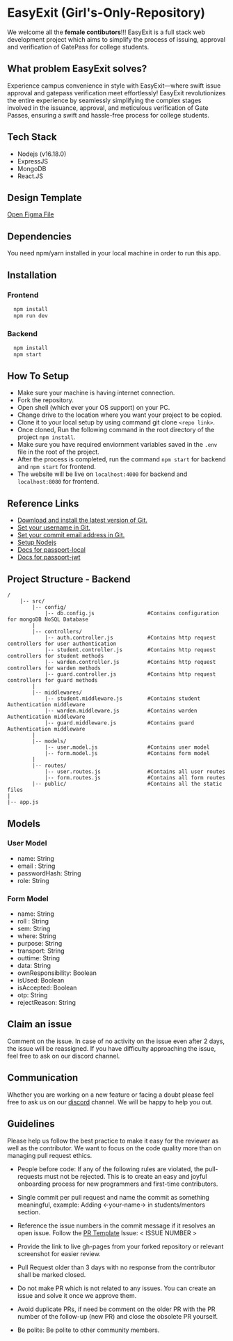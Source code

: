 
# EasyExit (Girl's-Only-Repository)
We welcome all the **female contibutors**!!! EasyExit is a full stack web development project which aims to simplify the process of issuing, approval and verification of GatePass for college students.

## What problem EasyExit solves?
Experience campus convenience in style with EasyExit—where swift issue approval and gatepass verification meet effortlessly! 
EasyExit revolutionizes the entire experience by seamlessly simplifying the complex stages involved in the issuance, approval, and meticulous verification of Gate Passes, ensuring a swift and hassle-free process for college students.


## Tech Stack 
* Nodejs (v16.18.0)
* ExpressJS
* MongoDB
* React.JS

## Design Template
[Open Figma File ](https://www.figma.com/file/40sZkuDVFl2WAeVIOLhi8T/EasyExit-UI-Design?type=design&node-id=0%3A1&mode=design&t=mybCFAT2OKooqYUz-1)

  
## Dependencies
You need npm/yarn installed in your local machine in order to run this app.

## Installation

### Frontend
```bash
  npm install 
  npm run dev
```
### Backend
```bash
  npm install 
  npm start
```

## How To Setup 
* Make sure your machine is having internet connection.
* Fork the repository.
* Open shell (which ever your OS support) on your PC.
* Change drive to the location where you want your project to be copied.
* Clone it to your local setup by using command git clone ```<repo link>```.
* Once cloned, Run the following command in the root directory of the project ```npm install```.
* Make sure you have required enviornment variables saved in the ```.env``` file in the root of the project.
* After the process is completed, run the command ```npm start``` for backend and ```npm start``` for frontend.
* The website will be live on ```localhost:4000``` for backend and ```localhost:8080``` for frontend.


## Reference Links 
- [Download and install the latest version of Git.](https://git-scm.com/downloads)
- [Set your username in Git.](https://help.github.com/articles/setting-your-username-in-git)
- [Set your commit email address in Git.](https://help.github.com/articles/setting-your-commit-email-address-in-git)
- [Setup Nodejs](https://nodejs.org/en/blog/release/v16.18.1/)
- [Docs for passport-local](https://www.passportjs.org/packages/passport-local/)
- [Docs for passport-jwt](http://www.passportjs.org/packages/passport-jwt/)

## Project Structure - Backend

```
/   
    |-- src/
        |-- config/			
            |-- db.config.js                 #Contains configuration for mongoDB NoSQL Database
        |    
        |-- controllers/
            |-- auth.controller.js           #Contains http request controllers for user authentication
            |-- student.controller.js        #Contains http request controllers for student methods
            |-- warden.controller.js         #Contains http request controllers for warden methods
            |-- guard.controller.js          #Contains http request controllers for guard methods
        |
        |-- middlewares/                     
            |-- student.middleware.js        #Contains student Authentication middleware
            |-- warden.middleware.js         #Contains warden Authentication middleware
            |-- guard.middleware.js          #Contains guard Authentication middleware
        |
        |-- models/
            |-- user.model.js                #Contains user model
            |-- form.model.js                #Contains form model
        |
        |-- routes/  
            |-- user.routes.js               #Contains all user routes
            |-- form.routes.js               #Contains all form routes
        |-- public/                          #Contains all the static files
|
|-- app.js

```
    
## Models

### User Model

- name: String
- email : String
- passwordHash: String
- role: String

### Form Model

- name: String
- roll : String
- sem: String
- where: String
- purpose: String
- transport: String
- outtime: String
- data: String
- ownResponsibility: Boolean
- isUsed: Boolean
- isAccepted: Boolean
- otp: String
- rejectReason: String

  

## Claim an issue
Comment on the issue. In case of no activity on the issue even after 2 days, the issue will be reassigned. If you have difficulty approaching the issue, feel free to ask on our discord channel.
## Communication 
Whether you are working on a new feature or facing a doubt please feel free to ask us on our [discord](https://discord.gg/D9999YTkS8) channel. We will be happy to help you out.

## Guidelines 
Please help us follow the best practice to make it easy for the reviewer as well as the contributor. We want to focus on the code quality more than on managing pull request ethics.

- People before code: If any of the following rules are violated, the pull-requests must not be rejected. This is to create an easy and joyful onboarding process for new programmers and first-time contributors.

- Single commit per pull request and name the commit as something meaningful, example: Adding <-your-name-> in students/mentors section.

- Reference the issue numbers in the commit message if it resolves an open issue. Follow the [PR Template](https://github.com/Oshankiii12/EasyExit/blob/main/.github/pull_request_template.md) Issue: < ISSUE NUMBER >

- Provide the link to live gh-pages from your forked repository or relevant screenshot for easier review.

- Pull Request older than 3 days with no response from the contributor shall be marked closed.

- Do not make PR which is not related to any issues. You can create an issue and solve it once we approve them.

- Avoid duplicate PRs, if need be comment on the older PR with the PR number of the follow-up (new PR) and close the obsolete PR yourself.

- Be polite: Be polite to other community members.

